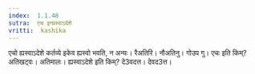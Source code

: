```yaml
---
index:  1.1.48
sutra:  एच इग्घ्रस्वाऽदेशे
vritti:  kashika 
---
```


एचो ह्यस्वाऽदेशे कर्तव्ये इकेव ह्यस्वो भवति, न अन्यः। रैअतिरि। नौअतिनु। गोउप गु। एचः इति किम्? अतिखट्वः। अतिमालः। ह्यस्वाऽदेशे इति किम्? दे3वदत्त। देवद3त्त।


